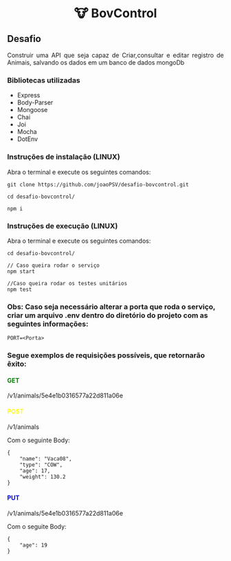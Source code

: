 <h1 align="center">
   🐮 BovControl 
</h1>

## Desafio

<p align="justify">Construir uma API que seja capaz de Criar,consultar e editar registro de Animais, salvando os dados em um banco de dados mongoDb </p>

### Bibliotecas utilizadas

- Express
- Body-Parser
- Mongoose
- Chai
- Joi
- Mocha
- DotEnv

### Instruções de instalação (LINUX)

Abra o terminal e execute os seguintes comandos:

```
git clone https://github.com/joaoPSV/desafio-bovcontrol.git

cd desafio-bovcontrol/

npm i

```

### Instruções de execução (LINUX)

Abra o terminal e execute os seguintes comandos:

```
cd desafio-bovcontrol/

// Caso queira rodar o serviço
npm start 

//Caso queira rodar os testes unitários
npm test

```

### Obs: Caso seja necessário alterar a porta que roda o serviço, criar um arquivo .env dentro do diretório do projeto com as seguintes informações:

```
PORT=<Porta>
```


### Segue exemplos de requisições possíveis, que retornarão êxito:

<h4 style="color:green">GET</h1>

/v1/animals/5e4e1b0316577a22d811a06e

<h4 style="color:yellow">POST</h1>

/v1/animals

Com o seguinte Body:
```
{
	"name": "Vaca08",
	"type": "COW",
	"age": 17,
	"weight": 130.2
}
```

<h4 style="color:blue">PUT</h1>

/v1/animals/5e4e1b0316577a22d811a06e

Com o seguite Body:
```
{
	"age": 19
}
```
